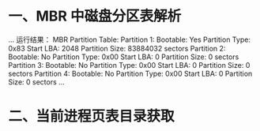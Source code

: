 # 一、MBR 中磁盘分区表解析
...
运行结果：
MBR Partition Table:
Partition 1:
  Bootable: Yes
  Partition Type: 0x83
  Start LBA: 2048
  Partition Size: 83884032 sectors
Partition 2:
  Bootable: No
  Partition Type: 0x00
  Start LBA: 0
  Partition Size: 0 sectors
Partition 3:
  Bootable: No
  Partition Type: 0x00
  Start LBA: 0
  Partition Size: 0 sectors
Partition 4:
  Bootable: No
  Partition Type: 0x00
  Start LBA: 0
  Partition Size: 0 sectors
...
# 二、当前进程页表目录获取


